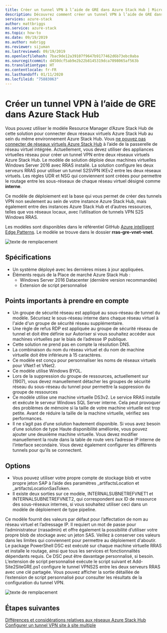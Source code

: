 ```yaml
---
title: Créer un tunnel VPN à l’aide de GRE dans Azure Stack Hub | Microsoft Docs
description: Découvrez comment créer un tunnel VPN à l’aide de GRE dans Azure Stack Hub.
services: azure-stack
author: mattbriggs
ms.service: azure-stack
ms.topic: how-to
ms.date: 09/19/2019
ms.author: mabrigg
ms.reviewer: sijuman
ms.lastreviewed: 09/19/2019
ms.openlocfilehash: 7bac9de12a39107f9647b9177462d6b73ebc0aba
ms.sourcegitcommit: d450dcf5ab9e2b22b8145319dca7098065af563b
ms.translationtype: HT
ms.contentlocale: fr-FR
ms.lasthandoff: 01/11/2020
ms.locfileid: "75883063"
---
```

# <a name="how-to-create-a-vpn-tunnel-using-gre-in-azure-stack-hub"></a>Créer un tunnel VPN à l’aide de GRE dans Azure Stack Hub

Vous pouvez utiliser le modèle Resource Manager d’Azure Stack Hub de cette solution pour connecter deux réseaux virtuels Azure Stack Hub au sein du même environnement Azure Stack Hub. Vous [ne pouvez pas connecter de réseaux virtuels Azure Stack Hub](https://docs.microsoft.com/azure-stack/user/azure-stack-network-differences) à l’aide de la passerelle de réseau virtuel intégrée. Actuellement, vous devez utiliser des appliances virtuelles réseau pour créer un tunnel VPN entre deux réseaux virtuels Azure Stack Hub. Le modèle de solution déploie deux machines virtuelles Windows Server 2016 avec RRAS installé. La solution configure les deux serveurs RRAS pour utiliser un tunnel S2SVPN IKEv2 entre les deux réseaux virtuels. Les règles UDR et NSG qui conviennent sont créées pour permettre le routage entre les sous-réseaux de chaque réseau virtuel désigné comme **interne**. 

Ce modèle de déploiement est la base qui vous permet de créer des tunnels VPN non seulement au sein de votre instance Azure Stack Hub, mais également entre des instances Azure Stack Hub et d’autres ressources, telles que vos réseaux locaux, avec l’utilisation de tunnels VPN S2S Windows RRAS.

Les modèles sont disponibles dans le référentiel GitHub [Azure intelligent Edge Patterns](https://github.com/Azure-Samples/azure-intelligent-edge-patterns). Le modèle se trouve dans le dossier **rras-gre-vnet-vnet**. 

![texte de remplacement](./media/azure-stack-network-howto-vpn-tunnel-gre/overview.png)

## <a name="requirements"></a>Spécifications

- Un système déployé avec les dernières mises à jour appliquées. 
- Éléments requis de la Place de marché Azure Stack Hub :
    -  Windows Server 2016 Datacenter (dernière version recommandée)
    -  Extension de script personnalisé

## <a name="things-to-consider"></a>Points importants à prendre en compte

- Un groupe de sécurité réseau est appliqué au sous-réseau de tunnel du modèle. Sécurisez le sous-réseau interne dans chaque réseau virtuel à l'aide d'un groupe de sécurité réseau supplémentaire.
- Une règle de refus RDP est appliquée au groupe de sécurité réseau de tunnel et doit être définie sur Autoriser si vous souhaitez accéder aux machines virtuelles par le biais de l’adresse IP publique.
- Cette solution ne prend pas en compte la résolution DNS.
- La combinaison du nom du réseau virtuel et du nom de machine virtuelle doit être inférieure à 15 caractères.
- Ce modèle est conçu pour personnaliser les noms de réseaux virtuels pour VNet1 et VNet2.
- Ce modèle utilise Windows BYOL.
- Lors de la suppression du groupe de ressources, actuellement sur (1907), vous devez manuellement détacher les groupes de sécurité réseau du sous-réseau du tunnel pour permettre la suppression du groupe de ressources
- Ce modèle utilise une machine virtuelle DS3v2. Le service RRAS installe et exécute le serveur Windows SQL Server interne. Cela peut provoquer des problèmes de mémoire si la taille de votre machine virtuelle est trop petite. Avant de réduire la taille de la machine virtuelle, vérifiez ses performances.
- Il ne s’agit pas d’une solution hautement disponible. Si vous avez besoin d’une solution de type Haute disponibilité améliorée, vous pouvez ajouter une deuxième machine virtuelle. Vous devez modifier manuellement la route dans la table de route vers l’adresse IP interne de l’interface secondaire. Vous devez également configurer les différents tunnels pour qu'ils se connectent.

## <a name="options"></a>Options

- Vous pouvez utiliser votre propre compte de stockage blob et votre propre jeton SAP à l’aide des paramètres _artifactsLocation et _artifactsLocationSasToken.
- Il existe deux sorties sur ce modèle, INTERNALSUBNETREFVNET1 et INTERNALSUBNETREFVNET2, qui correspondent aux ID de ressource des sous-réseaux internes, si vous souhaitez utiliser ceci dans un modèle de déploiement de type pipeline.

Ce modèle fournit des valeurs par défaut pour l’affectation de nom au réseau virtuel et l’adressage IP. Il requiert un mot de passe pour l’administrateur (rrasadmin) et offre également la possibilité d’utiliser votre propre blob de stockage avec un jeton SAS. Veillez à conserver ces valeurs dans les limites qui conviennent pour permettre au déploiement d'aboutir. Le package PowerShell DSC est exécuté sur chaque machine virtuelle RRAS et installe le routage, ainsi que tous les services et fonctionnalités dépendants requis. Ce DSC peut être davantage personnalisé, si besoin. L’extension de script personnalisé exécute le script suivant et Add-Site2SiteGRE.ps1 configure le tunnel VPNS2S entre les deux serveurs RRAS avec une clé partagée. Vous pouvez afficher la sortie détaillée de l’extension de script personnalisé pour consulter les résultats de la configuration du tunnel VPN.

![texte de remplacement](./media/azure-stack-network-howto-vpn-tunnel-gre/s2svpntunnel.png)

## <a name="next-steps"></a>Étapes suivantes

[Différences et considérations relatives aux réseaux Azure Stack Hub](azure-stack-network-differences.md)  
[Configurer un tunnel VPN site à site multiple](network-howto-vpn-tunnel.md)